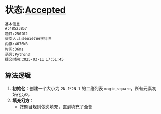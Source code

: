 # 状态:[Accepted](http://xzmdsa.openjudge.cn/2025hw2/solution/48523270/)

```
基本信息
#:48523867
题目:250202
提交人:2400010769李铭博
内存:4676kB
时间:36ms
语言:Python3
提交时间:2025-03-11 17:51:45
```




## 算法逻辑

1. **初始化**：创建一个大小为 `2N-1*2N-1` 的二维列表 `magic_square`，所有元素初始化为0。
2. **填充幻方**：
   - 按题目规则依次填充，直到填充了全部


